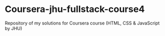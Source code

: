 # Coursera-jhu-fullstack-course4
Repository of my solutions for Coursera course (HTML, CSS &amp; JavaScript by JHU)
